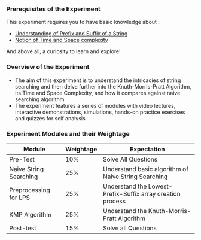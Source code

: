 
### Prerequisites of the Experiment

This experiment requires you to have basic knowledge about :

   - [Understanding of Prefix and Suffix of a String](https://en.wikipedia.org/wiki/Substring)
   - [Notion of Time and Space complexity](https://en.wikipedia.org/wiki/Time_complexity)

And above all, a curiosity to learn and explore!

### Overview of the Experiment

   - The aim of this experiment is to understand the intricacies of string searching and then delve further into the Knuth-Morris-Pratt Algorithm, its Time and Space Complexity, and how it compares against naive searching algorithm.
   - The experiment features a series of modules with video lectures, interactive demonstrations, simulations, hands-on practice exercises and quizzes for self analysis.

### Experiment Modules and their Weightage
|Module 	|Weightage 	|Expectation|
|---------------|---------------|-----------|
|Pre-Test 	|10% 	|Solve All Questions|
|Naive String Searching |	25% |	Understand basic algorithm of Naive String Searching|
|Preprocessing for LPS |	25% |	Understand the Lowest-Prefix-Suffix array creation process|
|KMP Algorithm |	25% |	Understand the Knuth-Morris-Pratt Algorithm|
|Post-test 	|15% |	Solve all Questions|


